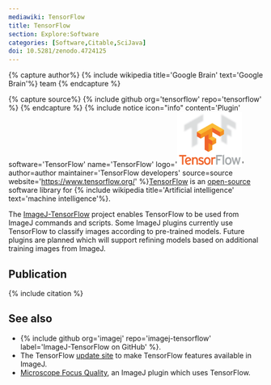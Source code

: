 ```yaml
---
mediawiki: TensorFlow
title: TensorFlow
section: Explore:Software
categories: [Software,Citable,SciJava]
doi: 10.5281/zenodo.4724125
---
```



{% capture author%}
{% include wikipedia title='Google Brain' text='Google Brain'%} team
{% endcapture %}

{% capture source%}
{% include github org='tensorflow' repo='tensorflow' %}
{% endcapture %}
{% include notice icon="info" content='Plugin' software='TensorFlow' name='TensorFlow' logo='<img src="/media/logos/tensorflow.png" width="128"/>' author=author maintainer='TensorFlow developers' source=source website='https://www.tensorflow.org/' %}[TensorFlow](https://www.tensorflow.org/) is an [open-source](/licensing/open-source) software library for {% include wikipedia title='Artificial intelligence' text='machine intelligence'%}.

The [ImageJ-TensorFlow](https://github.com/imagej/imagej-tensorflow) project enables TensorFlow to be used from ImageJ commands and scripts. Some ImageJ plugins currently use TensorFlow to classify images according to pre-trained models. Future plugins are planned which will support refining models based on additional training images from ImageJ.

## Publication

{% include citation %}

## See also

-   {% include github org='imagej' repo='imagej-tensorflow' label='ImageJ-TensorFlow on GitHub' %}.
-   The TensorFlow [update site](/update-sites) to make TensorFlow features available in ImageJ.
-   [Microscope Focus Quality](/plugins/microscope-focus-quality), an ImageJ plugin which uses TensorFlow.

  

